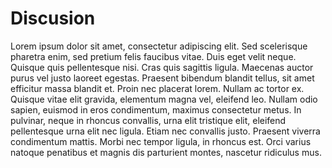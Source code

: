 # Discusion
Lorem ipsum dolor sit amet, consectetur adipiscing elit.
Sed scelerisque pharetra enim, sed pretium felis faucibus vitae.
Duis eget velit neque.
Quisque quis pellentesque nisi.
Cras quis sagittis ligula.
Maecenas auctor purus vel justo laoreet egestas.
Praesent bibendum blandit tellus, sit amet efficitur massa blandit et.
Proin nec placerat lorem.
Nullam ac tortor ex.
Quisque vitae elit gravida, elementum magna vel, eleifend leo.
Nullam odio sapien, euismod in eros condimentum, maximus consectetur metus.
In pulvinar, neque in rhoncus convallis, urna elit tristique elit, eleifend pellentesque urna elit nec ligula.
Etiam nec convallis justo.
Praesent viverra condimentum mattis.
Morbi nec tempor ligula, in rhoncus est.
Orci varius natoque penatibus et magnis dis parturient montes, nascetur ridiculus mus.

